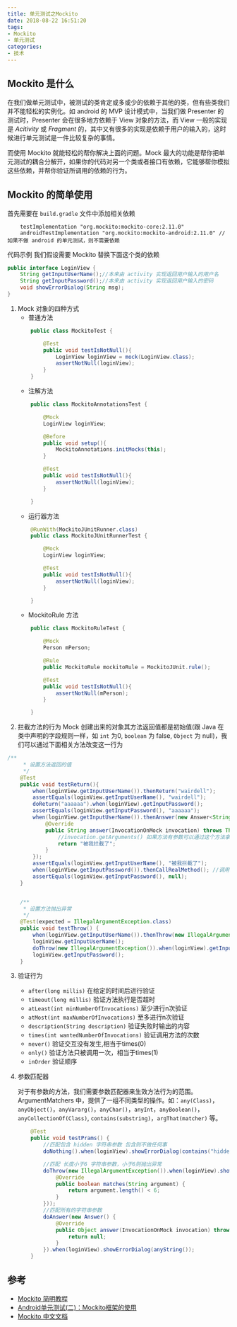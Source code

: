 ```yaml
---
title: 单元测试之Mockito
date: 2018-08-22 16:51:20
tags:
- Mockito
- 单元测试
categories:
- 技术
---
```

## Mockito 是什么
在我们做单元测试中，被测试的类肯定或多或少的依赖于其他的类，但有些类我们并不能轻松的实例化。如 android 的 MVP 设计模式中，当我们做 Presenter 的测试时，Presenter 会在很多地方依赖于 View 对象的方法，而 View 一般的实现是 *Acitivity* 或 *Fragment* 的，其中又有很多的实现是依赖于用户的输入的，这时候进行单元测试是一件比较复杂的事情。

而使用 Mockito 就能轻松的帮你解决上面的问题。Mock 最大的功能是帮你把单元测试的耦合分解开，如果你的代码对另一个类或者接口有依赖，它能够帮你模拟这些依赖，并帮你验证所调用的依赖的行为。

## Mockito 的简单使用

首先需要在 `build.gradle` 文件中添加相关依赖
```
	testImplementation "org.mockito:mockito-core:2.11.0"
	androidTestImplementation "org.mockito:mockito-android:2.11.0" //如果不做 android 的单元测试，则不需要依赖
```

代码示例
我们假设需要 Mockito 替换下面这个类的依赖
```java
public interface LoginView {
	String getInputUserName();//本来由 activity 实现返回用户输入的用户名
	String getInputPassword();//本来由 activity 实现返回用户输入的密码
	void showErrorDialog(String msg);
}
```

1. Mock 对象的四种方式
	- 普通方法
	```java
		public class MockitoTest {

			@Test
			public void testIsNotNull(){
				LoginView loginView = mock(LoginView.class); 
				assertNotNull(loginView);
			}
		}
	```
	- 注解方法
	```java
		public class MockitoAnnotationsTest {

			@Mock
			LoginView loginView;

			@Before
			public void setup(){
				MockitoAnnotations.initMocks(this);
			}

			@Test
			public void testIsNotNull(){
				assertNotNull(loginView);
			}

		}
	```
	- 运行器方法
	```java
		@RunWith(MockitoJUnitRunner.class) 
		public class MockitoJUnitRunnerTest {

			@Mock 
			LoginView loginView;

			@Test
			public void testIsNotNull(){
				assertNotNull(loginView);
			}

		}
	```
	- MockitoRule 方法
	```java
		public class MockitoRuleTest {

			@Mock
			Person mPerson;

			@Rule
			public MockitoRule mockitoRule = MockitoJUnit.rule();

			@Test
			public void testIsNotNull(){
				assertNotNull(mPerson);
			}

		}
	```
2. 拦截方法的行为
Mock 创建出来的对象其方法返回值都是初始值(跟 Java 在类中声明的字段规则一样，如 `int` 为0, `boolean` 为 false, `Object` 为 null)，我们可以通过下面相关方法改变这一行为
```java
/**
     * 设置方法返回的值
     */
    @Test
    public void testReturn(){
        when(loginView.getInputUserName()).thenReturn("wairdell");
        assertEquals(loginView.getInputUserName(), "wairdell");
        doReturn("aaaaaa").when(loginView).getInputPassword();
        assertEquals(loginView.getInputPassword(), "aaaaaa");
        when(loginView.getInputUserName()).thenAnswer(new Answer<String>() {
            @Override
            public String answer(InvocationOnMock invocation) throws Throwable {
                //invocation.getArguments() 如果方法有参数可以通过这个方法拿到调用此方法的参数
                return "被我拦截了";
            }
        });
        assertEquals(loginView.getInputUserName(), "被我拦截了");
        when(loginView.getInputPassword()).thenCallRealMethod(); //调用方法的真是实现，LoginView是个接口，没有默认的实现，这个会报错
        assertEquals(loginView.getInputPassword(), null);
    }


    /**
     * 设置方法抛出异常
     */
    @Test(expected = IllegalArgumentException.class)
    public void testThrow() {
        when(loginView.getInputUserName()).thenThrow(new IllegalArgumentException());
        loginView.getInputUserName();
        doThrow(new IllegalArgumentException()).when(loginView).getInputPassword();
        loginView.getInputPassword();
    }

```
3. 验证行为
	- `after(long millis)` 在给定的时间后进行验证
	- `timeout(long millis)` 	验证方法执行是否超时
	- `atLeast(int minNumberOfInvocations)` 至少进行n次验证
	- `atMost(int maxNumberOfInvocations)` 至多进行n次验证
	- `description(String description)` 验证失败时输出的内容
	- `times(int wantedNumberOfInvocations)` 验证调用方法的次数
	- `never()` 验证交互没有发生,相当于times(0)
	- `only()` 验证方法只被调用一次，相当于times(1)
	- `inOrder` 验证顺序
	
4. 参数匹配器
	
	对于有参数的方法，我们需要参数匹配器来生效方法行为的范围。ArgumentMatchers 中，提供了一组不同类型的操作。如：`any(Class)`，`anyObject()`，`anyVararg()`，`anyChar()`，`anyInt`，`anyBoolean()`，`anyCollectionOf(Class)`, `contains(substring)`，`argThat(matcher)` 等。
	```java
		@Test
		public void testPrams() {
			//匹配包含 hidden 字符串参数 包含则不做任何事
			doNothing().when(loginView).showErrorDialog(contains("hidden"));

			//匹配 长度小于6 字符串参数，小于6则抛出异常
			doThrow(new IllegalArgumentException()).when(loginView).showErrorDialog(argThat(new ArgumentMatcher<String>() {
				@Override
				public boolean matches(String argument) {
					return argument.length() < 6;
				}
			}));
			//匹配所有的字符串参数
			doAnswer(new Answer() {
				@Override
				public Object answer(InvocationOnMock invocation) throws Throwable {
					return null;
				}
			}).when(loginView).showErrorDialog(anyString());
		}
	```
		
## 参考
- [Mockito 简明教程](https://blog.csdn.net/kkkloveyou/article/details/50695517?locationNum=15)
- [Android单元测试(二)：Mockito框架的使用](https://blog.csdn.net/qq_17766199/article/details/78450007)
- [Mockito 中文文档](https://github.com/hehonghui/mockito-doc-zh)
